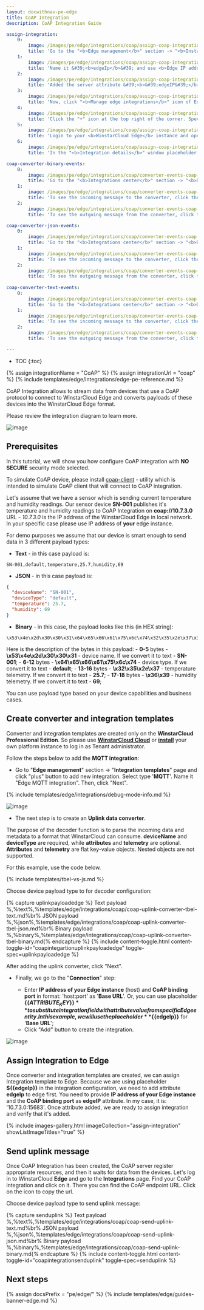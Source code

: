 ```yaml
---
layout: docwithnav-pe-edge
title: CoAP Integration
description: CoAP Integration Guide

assign-integration:
    0:
        image: /images/pe/edge/integrations/coap/assign-coap-integration-1-edge.png
        title: 'Go to the "<b>Edge management</b>" section -> "<b>Instances</b>" page, click on your edge instance to open "Edge details" window, and navigate to the "<b>Attributes</b>" tab. Click "plus" icon to add new <b>server attribute</b> to Edge;'
    1:
        image: /images/pe/edge/integrations/coap/assign-coap-integration-2-edge.png
        title: 'Name it &#39;<b>edgeIp</b>&#39; and use <b>Edge IP address</b> and <b>CoAP bind port</b> in following format: &#39;host:port&#39;. After, click "Add" button;'
    2:
        image: /images/pe/edge/integrations/coap/assign-coap-integration-3-edge.png
        title: 'Added the server attribute &#39;<b>&#39;edgeIP&#39;</b>&#39; to the edge;'
    3:
        image: /images/pe/edge/integrations/coap/assign-coap-integration-4-edge.png
        title: 'Now, click "<b>Manage edge integrations</b>" icon of Edge entity;'
    4:
        image: /images/pe/edge/integrations/coap/assign-coap-integration-5-edge.png
        title: 'Click the "+" icon at the top right of the corner. Specify your integration and click "Assign" button to assign it to the Edge;'
    5:
        image: /images/pe/edge/integrations/coap/assign-coap-integration-6-edge.png
        title: 'Login to your <b>WinstarCloud Edge</b> instance and open "<b>Integrations center</b>" section -> "<b>Integrations</b>" page. You should see your integration. Click on it;'
    6:
        image: /images/pe/edge/integrations/coap/assign-coap-integration-7-edge.png
        title: 'In the "<b>Integration details</b>" window placeholder <b>${{edgeIP}}</b> will be replaced with the value of the attribute.'

coap-converter-binary-events:
    0:
        image: /images/pe/edge/integrations/coap/converter-events-coap-1-edge.png
        title: 'Go to the "<b>Integrations center</b>" section -> "<b>Data converters</b>" page, click on the uplink converter to open "Data converter details" window, and navigate to the "<b>Events</b>" tab. There you will find an uplink message;'
    1:
        image: /images/pe/edge/integrations/coap/converter-events-coap-binary-payload-2-edge.png
        title: 'To see the incoming message to the converter, click the three dots in the &#39;In&#39; column;'
    2:
        image: /images/pe/edge/integrations/coap/converter-events-coap-3-edge.png
        title: 'To see the outgoing message from the converter, click the three dots in the &#39;Out&#39; column.'

coap-converter-json-events:
    0:
        image: /images/pe/edge/integrations/coap/converter-events-coap-1-edge.png
        title: 'Go to the "<b>Integrations center</b>" section -> "<b>Data converters</b>" page, click on the uplink converter to open "Data converter details" window, and navigate to the "<b>Events</b>" tab. There you will find an uplink message;'
    1:
        image: /images/pe/edge/integrations/coap/converter-events-coap-json-payload-2-edge.png
        title: 'To see the incoming message to the converter, click the three dots in the &#39;In&#39; column;'
    2:
        image: /images/pe/edge/integrations/coap/converter-events-coap-3-edge.png
        title: 'To see the outgoing message from the converter, click the three dots in the &#39;Out&#39; column.'
    
coap-converter-text-events:
    0:
        image: /images/pe/edge/integrations/coap/converter-events-coap-1-edge.png
        title: 'Go to the "<b>Integrations center</b>" section -> "<b>Data converters</b>" page, click on the uplink converter to open "Data converter details" window, and navigate to the "<b>Events</b>" tab. There you will find an uplink message;'
    1:
        image: /images/pe/edge/integrations/coap/converter-events-coap-text-payload-2-edge.png
        title: 'To see the incoming message to the converter, click the three dots in the &#39;In&#39; column;'
    2:
        image: /images/pe/edge/integrations/coap/converter-events-coap-3-edge.png
        title: 'To see the outgoing message from the converter, click the three dots in the &#39;Out&#39; column.'

---
```


* TOC
{:toc}

{% assign integrationName = "CoAP" %}
{% assign integrationUrl = "coap" %}
{% include templates/edge/integrations/edge-pe-reference.md %}

CoAP Integration allows to stream data from devices that use a CoAP protocol to connect to WinstarCloud Edge and converts payloads of these devices into the WinstarCloud Edge format.

Please review the integration diagram to learn more.

![image](/images/user-guide/integrations/coap-integration.svg)

## Prerequisites

In this tutorial, we will show you how configure CoAP integration with **NO SECURE** security mode selected. 

To simulate CoAP device, please install [coap-client](http://manpages.ubuntu.com/manpages/focal/man5/coap-client.5.html) - utility which is intended to simulate CoAP client that will connect to CoAP integration.

Let's assume that we have a sensor which is sending current temperature and humidity readings.
Our sensor device **SN-001** publishes it's temperature and humidity readings to CoAP Integration on **coap://10.7.3.0** URL - *10.7.3.0* is the IP address of the WinstarCloud Edge in local network. In your specific case please use IP address of **your** edge instance.

For demo purposes we assume that our device is smart enough to send data in 3 different payload types:
- **Text** - in this case payload is:
```text
SN-001,default,temperature,25.7,humidity,69
```

- **JSON** - in this case payload is:
```json
{
  "deviceName": "SN-001",
  "deviceType": "default",
  "temperature": 25.7,
  "humidity": 69
}
```

- **Binary** - in this case, the payload looks like this (in HEX string):
```text
\x53\x4e\x2d\x30\x30\x31\x64\x65\x66\x61\x75\x6c\x74\x32\x35\x2e\x37\x36\x39
``` 
  Here is the description of the bytes in this payload:
    - **0-5** bytes - **\x53\x4e\x2d\x30\x30\x31** - device name. If we convert it to text - **SN-001**;
    - **6-12** bytes - **\x64\x65\x66\x61\x75\x6c\x74** - device type. If we convert it to text - **default**;
    - **13-16** bytes - **\x32\x35\x2e\x37** - temperature telemetry. If we convert it to text - **25.7**;
    - **17-18** bytes - **\x36\x39** - humidity telemetry. If we convert it to text - **69**;

You can use payload type based on your device capabilities and business cases.

## Create converter and integration templates

Converter and integration templates are created only on the **WinstarCloud Professional Edition**.
So please use [**WinstarCloud Cloud**](https://winstarcloud.cloud/signup) or [**install**](/docs/user-guide/install/pe/installation-options/) your own platform instance to log in as Tenant administrator.

Follow the steps below to add the **MQTT integration**:

- Go to "**Edge management**" section -> "**Integration templates**" page and click "plus" button to add new integration. Select type '**MQTT**'. Name it "Edge MQTT integration". Then, click "Next".

{% include templates/edge/integrations/debug-mode-info.md %}

![image](/images/pe/edge/integrations/coap/add-coap-integration-template-1-edge.png)

- The next step is to create an **Uplink data converter**.

The purpose of the decoder function is to parse the incoming data and metadata to a format that WinstarCloud can consume.
**deviceName** and **deviceType** are required, while **attributes** and **telemetry** are optional.
**Attributes** and **telemetry** are flat key-value objects. Nested objects are not supported.

For this example, use the code below.

{% include templates/tbel-vs-js.md %}

Choose device payload type to for decoder configuration:

{% capture uplinkpayloadedge %}
Text payload<br>%,%text%,%templates/edge/integrations/coap/coap-uplink-converter-tbel-text.md%br%
JSON payload<br>%,%json%,%templates/edge/integrations/coap/coap-uplink-converter-tbel-json.md%br%
Binary payload<br>%,%binary%,%templates/edge/integrations/coap/coap-uplink-converter-tbel-binary.md{% endcapture %}
{% include content-toggle.html content-toggle-id="coapintegartionuplinkpayloadedge" toggle-spec=uplinkpayloadedge %}

After adding the uplink converter, click "Next".

- Finally, we go to the "**Connection**" step:

  - Enter **IP address of your Edge instance** (host) and **CoAP binding port** in format: 'host:port' as '**Base URL**'. Or, you can use placeholder **$\{\{ATTRIBUTE_KEY\}\}** to substitute integration field with attribute value from specific Edge entity.
  In this example, we will use the placeholder **$\{\{edgeIp\}\}** for '**Base URL**';
  - Click "Add" button to create the integration.

![image](/images/pe/edge/integrations/coap/add-coap-integration-template-3-edge.png)

## Assign Integration to Edge

Once converter and integration templates are created, we can assign Integration template to Edge.
Because we are using placeholder **$\{\{edgeIp\}\}** in the integration configuration, we need to add attribute **edgeIp** to edge first.
You need to provide **IP address of your Edge instance** and the **CoAP binding port** as **edgeIP** attribute. In my case, it is: '10.7.3.0:15683'.
Once attribute added, we are ready to assign integration and verify that it's added.

{% include images-gallery.html imageCollection="assign-integration" showListImageTitles="true" %}

## Send uplink message

Once CoAP Integration has been created, the CoAP server register appropriate resources, and then it waits for data from the devices.
Let's log in to WinstarCloud **Edge** and go to the **Integrations** page. Find your CoAP integration and click on it. There you can find the CoAP endpoint URL. Click on the icon to copy the url.

Choose device payload type to send uplink message:

{% capture senduplink %}
Text payload<br>%,%text%,%templates/edge/integrations/coap/coap-send-uplink-text.md%br%
JSON payload<br>%,%json%,%templates/edge/integrations/coap/coap-send-uplink-json.md%br%
Binary payload<br>%,%binary%,%templates/edge/integrations/coap/coap-send-uplink-binary.md{% endcapture %}
{% include content-toggle.html content-toggle-id="coapintegrationsenduplink" toggle-spec=senduplink %}

## Next steps

{% assign docsPrefix = "pe/edge/" %}
{% include templates/edge/guides-banner-edge.md %}
